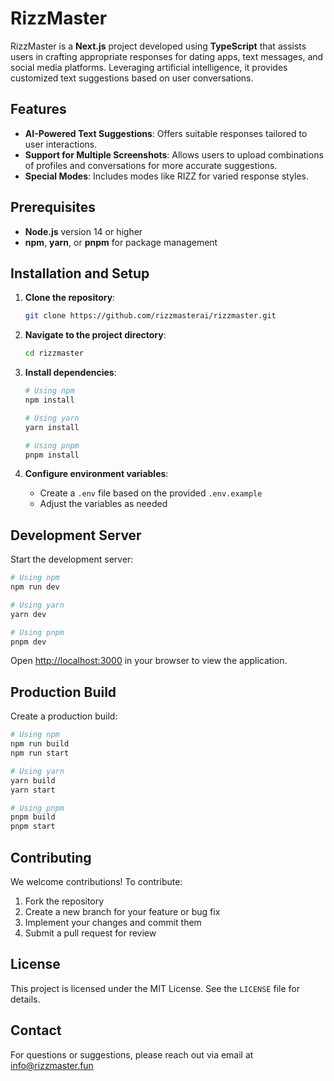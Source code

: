 # RizzMaster

RizzMaster is a **Next.js** project developed using **TypeScript** that assists users in crafting appropriate responses for dating apps, text messages, and social media platforms. Leveraging artificial intelligence, it provides customized text suggestions based on user conversations.

## Features

- **AI-Powered Text Suggestions**: Offers suitable responses tailored to user interactions.
- **Support for Multiple Screenshots**: Allows users to upload combinations of profiles and conversations for more accurate suggestions.
- **Special Modes**: Includes modes like RIZZ for varied response styles.

## Prerequisites

- **Node.js** version 14 or higher
- **npm**, **yarn**, or **pnpm** for package management

## Installation and Setup

1. **Clone the repository**:
   ```bash
   git clone https://github.com/rizzmasterai/rizzmaster.git
   ```

2. **Navigate to the project directory**:
   ```bash
   cd rizzmaster
   ```

3. **Install dependencies**:
   ```bash
   # Using npm
   npm install

   # Using yarn
   yarn install

   # Using pnpm
   pnpm install
   ```

4. **Configure environment variables**:
   - Create a `.env` file based on the provided `.env.example`
   - Adjust the variables as needed

## Development Server

Start the development server:
```bash
# Using npm
npm run dev

# Using yarn
yarn dev

# Using pnpm
pnpm dev
```

Open [http://localhost:3000](http://localhost:3000) in your browser to view the application.

## Production Build

Create a production build:
```bash
# Using npm
npm run build
npm run start

# Using yarn
yarn build
yarn start

# Using pnpm
pnpm build
pnpm start
```

## Contributing

We welcome contributions! To contribute:

1. Fork the repository
2. Create a new branch for your feature or bug fix
3. Implement your changes and commit them
4. Submit a pull request for review

## License

This project is licensed under the MIT License. See the `LICENSE` file for details.

## Contact

For questions or suggestions, please reach out via email at info@rizzmaster.fun